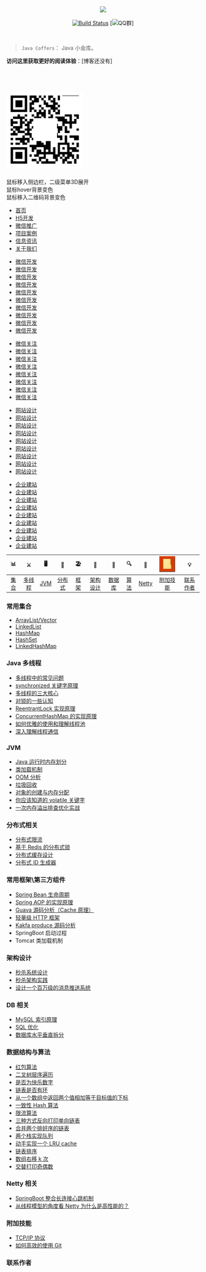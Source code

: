 
<link rel="stylesheet" type="text/css" href="./style/css/index.css">

<div align="center">  

<img src="https://ws1.sinaimg.cn/large/0069RVTdly1fubocn5pxaj30go082dg1.jpg" width=""/> 
<br/>

[![Build Status](https://travis-ci.org/zgm1547497656/ZGMCoffers.svg?branch=master)](https://travis-ci.org/zgm1547497656/ZGMCoffers)
[![QQ群](https://img.shields.io/badge/QQ%E7%BE%A4-787381170-yellowgreen.svg)]

[qq0groupsvg]: https://img.shields.io/badge/QQ%E7%BE%A4-787381170-yellowgreen.svg
[qq0group]: https://jq.qq.com/?_wv=1027&k=5HPYvQk

</div><br>


> `Java Coffers`： Java 小金库。

**访问这里获取更好的阅读体验**：[博客还没有]

<br/>

<div class="wrap">
	<div class="logo">
	 <h1><a href="#"><img src="./style/images/code.png"></a></h1>
	</div>
	<p>鼠标移入侧边栏，二级菜单3D展开</br>鼠标hover背景变色</br>鼠标移入二维码背景变色</p>

</div>
<div class="nav-main">
<div class="nav-box">
<div class="nav">
  <ul class="nav-ul">
  	<li><a href="#" class="home"><span>首页</span></a></li>
  	<li><a href="#" class="develop"><span>H5开发</span></a></li>
  	<li><a href="#" class="wechat"><span>微信推广</span></a></li>
  	<li><a href="#" class="case"><span>项目案例</span></a></li>
  	<li><a href="#" class="news"><span>信息资讯</span></a></li>
  	<li><a href="#" class="contact"><span>关于我们</span></a></li>
  </ul>
</div>
<div class="nav-slide">
    <div class="nav-slide-o"></div>
    <div class="nav-slide-o">
    	<ul>
    		<li><a href="#"><span>微信开发</span></a></li>
    		<li><a href="#"><span>微信开发</span></a></li>
    		<li><a href="#"><span>微信开发</span></a></li>
    		<li><a href="#"><span>微信开发</span></a></li>
    		<li><a href="#"><span>微信开发</span></a></li>
    		<li><a href="#"><span>微信开发</span></a></li>
    		<li><a href="#"><span>微信开发</span></a></li>
    		<li><a href="#"><span>微信开发</span></a></li>
    		<li><a href="#"><span>微信开发</span></a></li>
    		<li><a href="#"><span>微信开发</span></a></li>
    	</ul>
    </div>
    <div class="nav-slide-o">
    	<ul>
    		<li><a href="#"><span>微信关注</span></a></li>
    		<li><a href="#"><span>微信关注</span></a></li>
    		<li><a href="#"><span>微信关注</span></a></li>
    		<li><a href="#"><span>微信关注</span></a></li>
    		<li><a href="#"><span>微信关注</span></a></li>
    		<li><a href="#"><span>微信关注</span></a></li>
    		<li><a href="#"><span>微信关注</span></a></li>
    		<li><a href="#"><span>微信关注</span></a></li>
    	</ul>
    </div>
    <div class="nav-slide-o">
    	<ul>
    		<li><a href="#"><span>网站设计</span></a></li>
    		<li><a href="#"><span>网站设计</span></a></li>
    		<li><a href="#"><span>网站设计</span></a></li>
    		<li><a href="#"><span>网站设计</span></a></li>
    		<li><a href="#"><span>网站设计</span></a></li>
    		<li><a href="#"><span>网站设计</span></a></li>
    		<li><a href="#"><span>网站设计</span></a></li>
    		<li><a href="#"><span>网站设计</span></a></li>
    		<li><a href="#"><span>网站设计</span></a></li>
    	</ul>
    </div>
    <div class="nav-slide-o">
    	<ul>
    		<li><a href="#"><span>企业建站</span></a></li>
    		<li><a href="#"><span>企业建站</span></a></li>
    		<li><a href="#"><span>企业建站</span></a></li>
    		<li><a href="#"><span>企业建站</span></a></li>
    		<li><a href="#"><span>企业建站</span></a></li>
    		<li><a href="#"><span>企业建站</span></a></li>
    		<li><a href="#"><span>企业建站</span></a></li>
    		<li><a href="#"><span>企业建站</span></a></li>
    		<li><a href="#"><span>企业建站</span></a></li>
    	</ul>
    </div>
</div>
</div>
</div>

| 📊 |⚔️ | 🖥 | 🚏 | 🏖  | 🌁| 📮 | 🔍 | 🚀 | <img src="style/images/fujiajineng.jpg" title='images' style='max-width:600px'></img>  |💡
| :--------: | :---------: | :---------: | :---------: | :---------: | :---------:| :---------: | :-------: | :-------:| :------:|:------:|
| [集合](#常用集合) | [多线程](#java-多线程)|[JVM](#jvm) | [分布式](#分布式相关) |[框架](#常用框架第三方组件)|[架构设计](#架构设计)| [数据库](#db-相关) |[算法](#数据结构与算法)|[Netty](#netty-相关)| [附加技能](#附加技能)|[联系作者](#联系作者) |



### 常用集合
- [ArrayList/Vector](https://github.com/zgm1547497656/ZGMCoffers/blob/master/MD/ArrayList.md)
- [LinkedList](https://github.com/zgm1547497656/ZGMCoffers/master/blob/MD/LinkedList.md)
- [HashMap](https://github.com/zgm1547497656/ZGMCoffers/blob/master/MD/HashMap.md)
- [HashSet](https://github.com/zgm1547497656/ZGMCoffers/blob/master/MD/collection/HashSet.md)
- [LinkedHashMap](https://github.com/zgm1547497656/ZGMCoffers/blob/master/MD/collection/LinkedHashMap.md)

### Java 多线程
- [多线程中的常见问题](https://github.com/zgm1547497656/ZGMCoffers/blob/master/MD/Thread-common-problem.md)
- [synchronized 关键字原理](https://github.com/zgm1547497656/ZGMCoffers/blob/master/MD/Synchronize.md)
- [多线程的三大核心](https://github.com/zgm1547497656/ZGMCoffers/blob/master/MD/Threadcore.md)
- [对锁的一些认知](https://github.com/zgm1547497656/ZGMCoffers/blob/master/MD/Java-lock.md)
- [ReentrantLock 实现原理 ](https://github.com/zgm1547497656/ZGMCoffers/blob/master/MD/ReentrantLock.md)
- [ConcurrentHashMap 的实现原理](https://github.com/zgm1547497656/ZGMCoffers/blob/master/MD/ConcurrentHashMap.md)
- [如何优雅的使用和理解线程池](https://github.com/zgm1547497656/ZGMCoffers/blob/master/MD/ThreadPoolExecutor.md)
- [深入理解线程通信](https://github.com/zgm1547497656/ZGMCoffers/blob/master/MD/concurrent/thread-communication.md)

### JVM
- [Java 运行时内存划分](https://github.com/zgm1547497656/ZGMCoffers/blob/master/MD/MemoryAllocation.md)
-  [类加载机制](https://github.com/zgm1547497656/ZGMCoffers/blob/master/MD/ClassLoad.md)
-  [OOM 分析](https://github.com/zgm1547497656/ZGMCoffers/blob/master/MD/OOM-analysis.md)
- [垃圾回收](https://github.com/zgm1547497656/ZGMCoffers/blob/master/MD/GarbageCollection.md)
- [对象的创建与内存分配](https://github.com/zgm1547497656/ZGMCoffers/blob/master/MD/newObject.md)
- [你应该知道的 volatile 关键字](https://github.com/zgm1547497656/ZGMCoffers/blob/master/MD/concurrent/volatile.md)
- [一次内存溢出排查优化实战](https://crossoverjie.top/2018/08/29/java-senior/OOM-Disruptor/)

### 分布式相关

- [分布式限流](http://crossoverjie.top/2018/04/28/sbc/sbc7-Distributed-Limit/)
- [基于 Redis 的分布式锁](http://crossoverjie.top/2018/03/29/distributed-lock/distributed-lock-redis/)
- [分布式缓存设计](https://github.com/zgm1547497656/ZGMCoffers/blob/master/MD/Cache-design.md)
- [分布式 ID 生成器](https://github.com/zgm1547497656/ZGMCoffers/blob/master/MD/ID-generator.md)

### 常用框架\第三方组件

- [Spring Bean 生命周期](https://github.com/zgm1547497656/ZGMCoffers/blob/master/MD/spring/spring-bean-lifecycle.md)
- [Spring AOP 的实现原理](https://github.com/zgm1547497656/ZGMCoffers/blob/master/MD/SpringAOP.md) 
- [Guava 源码分析（Cache 原理）](https://crossoverjie.top/2018/06/13/guava/guava-cache/)
- [轻量级 HTTP 框架](https://github.com/crossoverJie/cicada)
- [Kakfa produce 源码分析](https://github.com/crossoverJie/JCSprout/blob/master/MD/kafka/kafka-product.md)
- SpringBoot 启动过程
- Tomcat 类加载机制


### 架构设计
- [秒杀系统设计](https://github.com/zgm1547497656/ZGMCoffers/blob/master/MD/Spike.md)
- [秒杀架构实践](http://crossoverjie.top/2018/05/07/ssm/SSM18-seconds-kill/)
- [设计一个百万级的消息推送系统](https://github.com/zgm1547497656/ZGMCoffers/blob/master/MD/architecture-design/million-sms-push.md)

### DB 相关

- [MySQL 索引原理](https://github.com/zgm1547497656/ZGMCoffers/blob/master/MD/MySQL-Index.md)
- [SQL 优化](https://github.com/zgm1547497656/ZGMCoffers/blob/master/MD/SQL-optimization.md)
- [数据库水平垂直拆分](https://github.com/zgm1547497656/ZGMCoffers/blob/master/MD/DB-split.md)

### 数据结构与算法
- [红包算法](https://github.com/zgm1547497656/ZGMCoffers/blob/master/src/main/java/com/crossoverjie/red/RedPacket.java)
- [二叉树层序遍历](https://github.com/zgm1547497656/ZGMCoffers/blob/master/src/main/java/com/crossoverjie/algorithm/BinaryNode.java#L76-L101)
- [是否为快乐数字](https://github.com/zgm1547497656/ZGMCoffers/blob/master/src/main/java/com/crossoverjie/algorithm/HappyNum.java#L38-L55)
- [链表是否有环](https://github.com/zgm1547497656/ZGMCoffers/blob/master/src/main/java/com/crossoverjie/algorithm/LinkLoop.java#L32-L59)
- [从一个数组中返回两个值相加等于目标值的下标](https://github.com/zgm1547497656/ZGMCoffers/blob/master/src/main/java/com/crossoverjie/algorithm/TwoSum.java#L38-L59)
- [一致性 Hash 算法](https://github.com/zgm1547497656/ZGMCoffers/blob/master/MD/Consistent-Hash.md)
- [限流算法](https://github.com/zgm1547497656/ZGMCoffers/blob/master/MD/Limiting.md)
- [三种方式反向打印单向链表](https://github.com/zgm1547497656/ZGMCoffers/blob/master/src/main/java/com/crossoverjie/algorithm/ReverseNode.java)
- [合并两个排好序的链表](https://github.com/zgm1547497656/ZGMCoffers/blob/master/src/main/java/com/crossoverjie/algorithm/MergeTwoSortedLists.java)
- [两个栈实现队列](https://github.com/zgm1547497656/ZGMCoffers/blob/master/src/main/java/com/crossoverjie/algorithm/TwoStackQueue.java)
- [动手实现一个 LRU cache](http://crossoverjie.top/2018/04/07/algorithm/LRU-cache/)
- [链表排序](./src/main/java/com/crossoverjie/algorithm/LinkedListMergeSort.java)
- [数组右移 k 次](./src/main/java/com/crossoverjie/algorithm/ArrayKShift.java)
-  [交替打印奇偶数](https://github.com/zgm1547497656/ZGMCoffers/blob/master/src/main/java/com/crossoverjie/actual/TwoThread.java)

### Netty 相关
- [SpringBoot 整合长连接心跳机制](https://crossoverjie.top/2018/05/24/netty/Netty(1)TCP-Heartbeat/)
- [从线程模型的角度看 Netty 为什么是高性能的？](https://crossoverjie.top/2018/07/04/netty/Netty(2)Thread-model/)

### 附加技能

- [TCP/IP 协议](https://github.com/zgm1547497656/ZGMCoffers/blob/master/MD/TCP-IP.md)
- [如何高效的使用 Git](https://github.com/zgm1547497656/ZGMCoffers/blob/master/MD/additional-skills/how-to-use-git-efficiently.md)


### 联系作者

> 

<img src="" width="300"/> 
<script type="text/javascript" src="./style/js/jquery-1.9.1.min.js"></script>
<script type="text/javascript">
	$(function(){
	var thisTime;
	$('.nav-ul li').mouseleave(function(even){
			thisTime	=	setTimeout(thisMouseOut,1000);
	})

	$('.nav-ul li').mouseenter(function(){
		clearTimeout(thisTime);
		var thisUB	=	$('.nav-ul li').index($(this));
		if($.trim($('.nav-slide-o').eq(thisUB).html()) != "")
		{
			$('.nav-slide').addClass('hover');
			$('.nav-slide-o').hide();
			$('.nav-slide-o').eq(thisUB).show();
		}
		else{
			$('.nav-slide').removeClass('hover');
		}
		
	})
	
	function thisMouseOut(){
		$('.nav-slide').removeClass('hover');
	}
	 
	$('.nav-slide').mouseenter(function(){
		clearTimeout(thisTime);
		$('.nav-slide').addClass('hover');
	})
	$('.nav-slide').mouseleave(function(){
		$('.nav-slide').removeClass('hover');
	})

})
</script>

